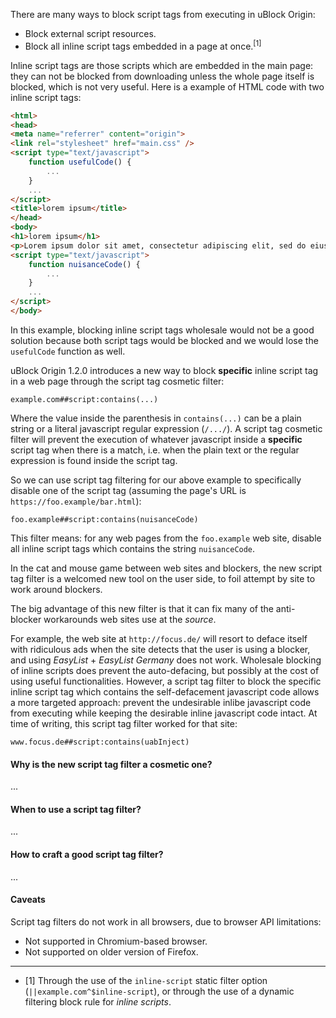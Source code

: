 There are many ways to block script tags from executing in uBlock Origin:

- Block external script resources.
- Block all inline script tags embedded in a page at once.<sup>[1]</sup>

Inline script tags are those scripts which are embedded in the main page: they can not be blocked from downloading unless the whole page itself is blocked, which is not very useful. Here is a example of HTML code with two inline script tags:

```html
<html>
<head>
<meta name="referrer" content="origin">
<link rel="stylesheet" href="main.css" />
<script type="text/javascript">
    function usefulCode() {
        ...
    }
    ...
</script>
<title>lorem ipsum</title>
</head>
<body>
<h1>lorem ipsum</h1>
<p>Lorem ipsum dolor sit amet, consectetur adipiscing elit, sed do eiusmod tempor incididunt ut labore et dolore magna aliqua.</p>
<script type="text/javascript">
    function nuisanceCode() {
        ...
    }
    ...
</script>
</body>
```

In this example, blocking inline script tags wholesale would not be a good solution because both script tags would be blocked and we would lose the `usefulCode` function as well.

uBlock Origin 1.2.0 introduces a new way to block **specific** inline script tag in a web page through the script tag cosmetic filter:

    example.com##script:contains(...)

Where the value inside the parenthesis in `contains(...)` can be a plain string or a literal javascript regular expression (`/.../`). A script tag cosmetic filter will prevent the execution of whatever javascript inside a **specific** script tag when there is a match, i.e. when the plain text or the regular expression is found inside the script tag.

So we can use script tag filtering for our above example to specifically disable one of the script tag (assuming the page's URL is `https://foo.example/bar.html`):

    foo.example##script:contains(nuisanceCode)

This filter means: for any web pages from the `foo.example` web site, disable all inline script tags which contains the string `nuisanceCode`.

In the cat and mouse game between web sites and blockers, the new script tag filter is a welcomed new tool on the user side, to foil attempt by site to work around blockers.

The big advantage of this new filter is that it can fix many of the anti-blocker workarounds web sites use at the _source_.

For example, the web site at `http://focus.de/` will resort to deface itself with ridiculous ads when the site detects that the user is using a blocker, and using _EasyList_ + _EasyList Germany_ does not work. Wholesale blocking of inline scripts does prevent the auto-defacing, but possibly at the cost of using useful functionalities. However, a script tag filter to block the specific inline script tag which contains the self-defacement javascript code allows a more targeted approach: prevent the undesirable inlibe javascript code from executing while keeping the desirable inline javascript code intact. At time of writing, this script tag filter worked for that site:

    www.focus.de##script:contains(uabInject)

#### Why is the new script tag filter a cosmetic one?

...

#### When to use a script tag filter?

...

#### How to craft a good script tag filter?

...

#### Caveats

Script tag filters do not work in all browsers, due to browser API limitations:

- Not supported in Chromium-based browser.
- Not supported on older version of Firefox.

***

- [1] Through the use of the `inline-script` static filter option (`||example.com^$inline-script`), or through the use of a dynamic filtering block rule for _inline scripts_.
